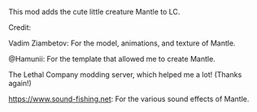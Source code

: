 This mod adds the cute little creature Mantle to LC.

Credit:

Vadim Ziambetov: For the model, animations, and texture of Mantle.

@Hamunii: For the template that allowed me to create Mantle.

The Lethal Company modding server, which helped me a lot! (Thanks again!)

https://www.sound-fishing.net: For the various sound effects of Mantle.    
